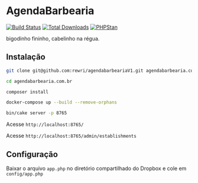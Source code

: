 # AgendaBarbearia

[![Build Status](https://img.shields.io/github/workflow/status/cakephp/app/CakePHP%20App%20CI/master?style=flat-square)](https://github.com/cakephp/app/actions)
[![Total Downloads](https://img.shields.io/packagist/dt/cakephp/app.svg?style=flat-square)](https://packagist.org/packages/cakephp/app)
[![PHPStan](https://img.shields.io/badge/PHPStan-level%207-brightgreen.svg?style=flat-square)](https://github.com/phpstan/phpstan)

bigodinho fininho, cabelinho na régua.

## Instalação

```bash
git clone git@github.com:rewri/agendabarbeariaV1.git agendabarbearia.com.br
```

```bash
cd agendabarbearia.com.br
```

```bash
composer install
```

```bash
docker-compose up --build --remove-orphans
```

```bash
bin/cake server -p 8765
```

Acesse `http://localhost:8765/`

Acesse `http://localhost:8765/admin/establishments`

## Configuração

Baixar o arquivo `app.php` no diretório compartilhado do Dropbox e cole em `config/app.php`
